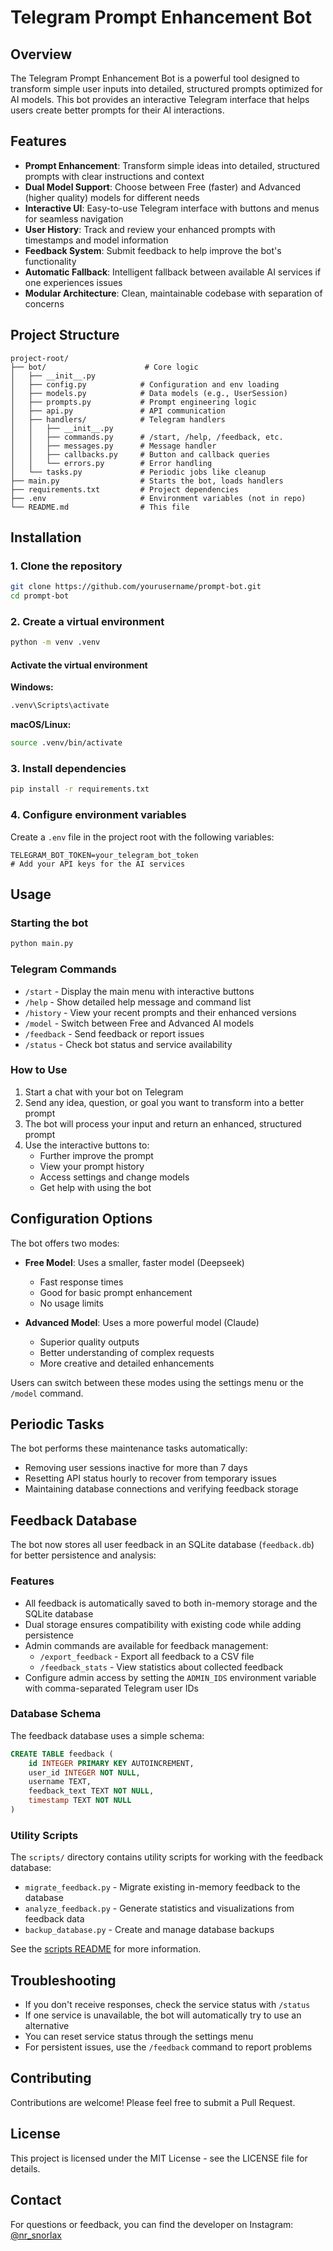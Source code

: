 # Telegram Prompt Enhancement Bot

## Overview

The Telegram Prompt Enhancement Bot is a powerful tool designed to transform simple user inputs into detailed, structured prompts optimized for AI models. This bot provides an interactive Telegram interface that helps users create better prompts for their AI interactions.

## Features

- **Prompt Enhancement**: Transform simple ideas into detailed, structured prompts with clear instructions and context
- **Dual Model Support**: Choose between Free (faster) and Advanced (higher quality) models for different needs
- **Interactive UI**: Easy-to-use Telegram interface with buttons and menus for seamless navigation
- **User History**: Track and review your enhanced prompts with timestamps and model information
- **Feedback System**: Submit feedback to help improve the bot's functionality
- **Automatic Fallback**: Intelligent fallback between available AI services if one experiences issues
- **Modular Architecture**: Clean, maintainable codebase with separation of concerns

## Project Structure

```
project-root/
├── bot/                      # Core logic
│   ├── __init__.py
│   ├── config.py            # Configuration and env loading
│   ├── models.py            # Data models (e.g., UserSession)
│   ├── prompts.py           # Prompt engineering logic
│   ├── api.py               # API communication
│   ├── handlers/            # Telegram handlers
│   │   ├── __init__.py
│   │   ├── commands.py      # /start, /help, /feedback, etc.
│   │   ├── messages.py      # Message handler
│   │   ├── callbacks.py     # Button and callback queries
│   │   └── errors.py        # Error handling
│   └── tasks.py             # Periodic jobs like cleanup
├── main.py                  # Starts the bot, loads handlers
├── requirements.txt         # Project dependencies
├── .env                     # Environment variables (not in repo)
└── README.md                # This file
```

## Installation

### 1. Clone the repository

```bash
git clone https://github.com/yourusername/prompt-bot.git
cd prompt-bot
```

### 2. Create a virtual environment

```bash
python -m venv .venv
```

#### Activate the virtual environment

**Windows:**
```bash
.venv\Scripts\activate
```

**macOS/Linux:**
```bash
source .venv/bin/activate
```

### 3. Install dependencies

```bash
pip install -r requirements.txt
```

### 4. Configure environment variables

Create a `.env` file in the project root with the following variables:

```
TELEGRAM_BOT_TOKEN=your_telegram_bot_token
# Add your API keys for the AI services
```

## Usage

### Starting the bot

```bash
python main.py
```

### Telegram Commands

- `/start` - Display the main menu with interactive buttons
- `/help` - Show detailed help message and command list
- `/history` - View your recent prompts and their enhanced versions
- `/model` - Switch between Free and Advanced AI models
- `/feedback` - Send feedback or report issues
- `/status` - Check bot status and service availability

### How to Use

1. Start a chat with your bot on Telegram
2. Send any idea, question, or goal you want to transform into a better prompt
3. The bot will process your input and return an enhanced, structured prompt
4. Use the interactive buttons to:
   - Further improve the prompt
   - View your prompt history
   - Access settings and change models
   - Get help with using the bot

## Configuration Options

The bot offers two modes:

- **Free Model**: Uses a smaller, faster model (Deepseek)
  - Fast response times
  - Good for basic prompt enhancement
  - No usage limits

- **Advanced Model**: Uses a more powerful model (Claude)
  - Superior quality outputs
  - Better understanding of complex requests
  - More creative and detailed enhancements

Users can switch between these modes using the settings menu or the `/model` command.

## Periodic Tasks

The bot performs these maintenance tasks automatically:

- Removing user sessions inactive for more than 7 days
- Resetting API status hourly to recover from temporary issues
- Maintaining database connections and verifying feedback storage

## Feedback Database

The bot now stores all user feedback in an SQLite database (`feedback.db`) for better persistence and analysis:

### Features

- All feedback is automatically saved to both in-memory storage and the SQLite database
- Dual storage ensures compatibility with existing code while adding persistence
- Admin commands are available for feedback management:
  - `/export_feedback` - Export all feedback to a CSV file
  - `/feedback_stats` - View statistics about collected feedback
- Configure admin access by setting the `ADMIN_IDS` environment variable with comma-separated Telegram user IDs

### Database Schema

The feedback database uses a simple schema:

```sql
CREATE TABLE feedback (
    id INTEGER PRIMARY KEY AUTOINCREMENT,
    user_id INTEGER NOT NULL,
    username TEXT,
    feedback_text TEXT NOT NULL,
    timestamp TEXT NOT NULL
)
```

### Utility Scripts

The `scripts/` directory contains utility scripts for working with the feedback database:

- `migrate_feedback.py` - Migrate existing in-memory feedback to the database
- `analyze_feedback.py` - Generate statistics and visualizations from feedback data
- `backup_database.py` - Create and manage database backups

See the [scripts README](scripts/README.md) for more information.

## Troubleshooting

- If you don't receive responses, check the service status with `/status`
- If one service is unavailable, the bot will automatically try to use an alternative
- You can reset service status through the settings menu
- For persistent issues, use the `/feedback` command to report problems

## Contributing

Contributions are welcome! Please feel free to submit a Pull Request.

## License

This project is licensed under the MIT License - see the LICENSE file for details.

## Contact

For questions or feedback, you can find the developer on Instagram: [@nr_snorlax](https://www.instagram.com/nr_snorlax/)